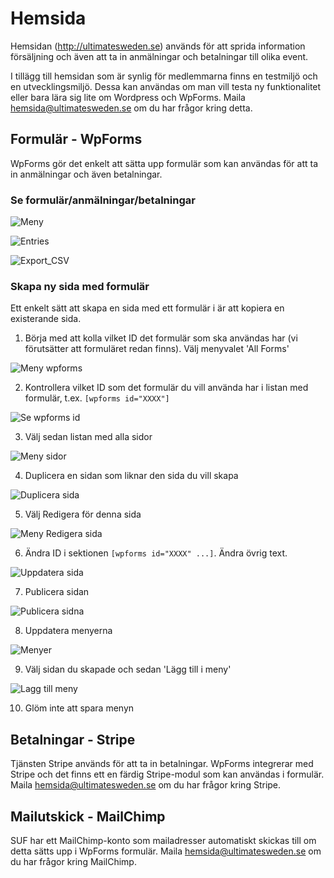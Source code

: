 # Hemsida

Hemsidan (http://ultimatesweden.se) används för att sprida information försäljning och även att ta in anmälningar och betalningar till olika event.

I tillägg till hemsidan som är synlig för medlemmarna finns en testmiljö och en utvecklingsmiljö. Dessa kan användas om man vill testa
ny funktionalitet eller bara lära sig lite om Wordpress och WpForms. Maila hemsida@ultimatesweden.se om du har frågor kring detta.


## Formulär - WpForms

WpForms gör det enkelt att sätta upp formulär som kan användas för att ta in anmälningar och även betalningar.


### Se formulär/anmälningar/betalningar


![Meny](./media/WpForms/Meny.png "Meny")

![Entries](./media/WpForms/Entries.png "Entries")

![Export_CSV](./media/WpForms/Export_CSV.png "Export_CSV")


### Skapa ny sida med formulär

Ett enkelt sätt att skapa en sida med ett formulär i är att kopiera en existerande sida.

1. Börja med att kolla vilket ID det formulär som ska användas har (vi förutsätter att formuläret redan finns). Välj menyvalet 'All Forms'

![Meny wpforms](./media/WpForms/meny-wpforms.png "Meny wpfroms")

2. Kontrollera vilket ID som det formulär du vill använda har i listan med formulär, t.ex. ```[wpforms id="XXXX"]```

![Se wpforms id](./media/WpForms/se-wpforms-id.png "Se wpforms id")

3. Välj sedan listan med alla sidor

![Meny sidor](./media/WpForms/meny-sidor.png "Meny sidor")

4. Duplicera en sidan som liknar den sida du vill skapa

![Duplicera sida](./media/WpForms/duplicera-sida.png "Duplicera sida")

5. Välj Redigera för denna sida

![Meny Redigera sida](./media/WpForms/redigera-sida.png "Meny Redigera sida")

6. Ändra ID i sektionen ```[wpforms id="XXXX" ...]```. Ändra övrig text.

![Uppdatera sida](./media/WpForms/sida.png "Uppdatera sida")

7. Publicera sidan

![Publicera sidna](./media/WpForms/publicera.png "Publicera sida")

8. Uppdatera menyerna

![Menyer](./media/WpForms/menyer.png "Menyer")

9. Välj sidan du skapade och sedan 'Lägg till i meny'

![Lagg till meny](./media/WpForms/lagg-till-meny.png "Lagg till meny")

10. Glöm inte att spara menyn


## Betalningar - Stripe

Tjänsten Stripe används för att ta in betalningar. WpForms integrerar med Stripe och det finns ett en färdig Stripe-modul som kan användas i formulär. Maila hemsida@ultimatesweden.se om du har frågor kring Stripe.


## Mailutskick - MailChimp

SUF har ett MailChimp-konto som mailadresser automatiskt skickas till om detta sätts upp i WpForms formulär. Maila hemsida@ultimatesweden.se om du har frågor kring MailChimp.
